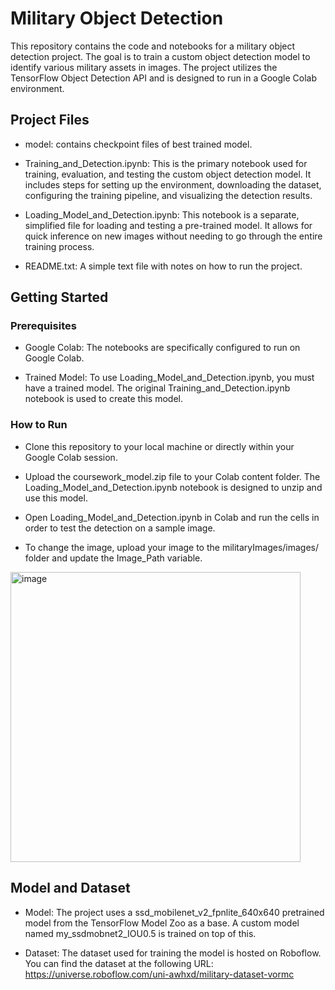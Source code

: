 # Military Object Detection

This repository contains the code and notebooks for a military object detection project. The goal is to train a custom object detection model to identify various military assets in images. The project utilizes the TensorFlow Object Detection API and is designed to run in a Google Colab environment.

## Project Files
* model: contains checkpoint files of best trained model.

* Training_and_Detection.ipynb: This is the primary notebook used for training, evaluation, and testing the custom object detection model. It includes steps for setting up the environment, downloading the dataset, configuring the training pipeline, and visualizing the detection results.

* Loading_Model_and_Detection.ipynb: This notebook is a separate, simplified file for loading and testing a pre-trained model. It allows for quick inference on new images without needing to go through the entire training process.

* README.txt: A simple text file with notes on how to run the project.

## Getting Started
### Prerequisites
* Google Colab: The notebooks are specifically configured to run on Google Colab.

* Trained Model: To use Loading_Model_and_Detection.ipynb, you must have a trained model. The original Training_and_Detection.ipynb notebook is used to create this model.

### How to Run
* Clone this repository to your local machine or directly within your Google Colab session.

* Upload the coursework_model.zip file to your Colab content folder. The Loading_Model_and_Detection.ipynb notebook is designed to unzip and use this model.

* Open Loading_Model_and_Detection.ipynb in Colab and run the cells in order to test the detection on a sample image.

* To change the image, upload your image to the militaryImages/images/ folder and update the Image_Path variable.
<img width="464" height="464" alt="image" src="https://github.com/user-attachments/assets/a11fe04e-24cc-4357-aa77-b12c4ef4a974" />



## Model and Dataset
* Model: The project uses a ssd_mobilenet_v2_fpnlite_640x640 pretrained model from the TensorFlow Model Zoo as a base. A custom model named my_ssdmobnet2_IOU0.5 is trained on top of this.

* Dataset: The dataset used for training the model is hosted on Roboflow. You can find the dataset at the following URL: https://universe.roboflow.com/uni-awhxd/military-dataset-vormc
